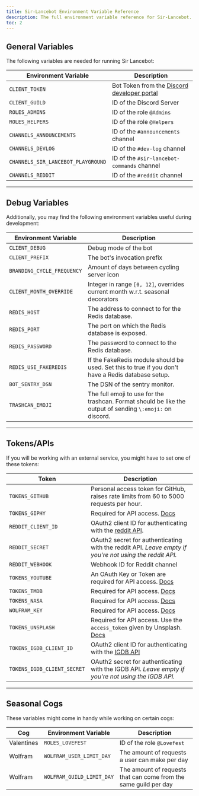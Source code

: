 ```yaml
---
title: Sir-Lancebot Environment Variable Reference
description: The full environment variable reference for Sir-Lancebot.
toc: 2
---
```

## General Variables
The following variables are needed for running Sir Lancebot:

| Environment Variable               | Description                                                                                |
|------------------------------------|--------------------------------------------------------------------------------------------|
| `CLIENT_TOKEN`                     | Bot Token from the [Discord developer portal](https://discord.com/developers/applications) |
| `CLIENT_GUILD`                     | ID of the Discord Server                                                                   |
| `ROLES_ADMINS`                     | ID of the role `@Admins`                                                                   |
| `ROLES_HELPERS`                    | ID of the role `@Helpers`                                                                  |
| `CHANNELS_ANNOUNCEMENTS`           | ID of the `#announcements` channel                                                         |
| `CHANNELS_DEVLOG`                  | ID of the `#dev-log` channel                                                               |
| `CHANNELS_SIR_LANCEBOT_PLAYGROUND` | ID of the `#sir-lancebot-commands` channel                                                 |
| `CHANNELS_REDDIT`                  | ID of the `#reddit` channel                                                                |

---
## Debug Variables
Additionally, you may find the following environment variables useful during development:

| Environment Variable       | Description                                                                                                |
|----------------------------|------------------------------------------------------------------------------------------------------------|
| `CLIENT_DEBUG`             | Debug mode of the bot                                                                                      |
| `CLIENT_PREFIX`            | The bot's invocation prefix                                                                                |
| `BRANDING_CYCLE_FREQUENCY` | Amount of days between cycling server icon                                                                 |
| `CLIENT_MONTH_OVERRIDE`    | Integer in range `[0, 12]`, overrides current month w.r.t. seasonal decorators                             |
| `REDIS_HOST`               | The address to connect to for the Redis database.                                                          |
| `REDIS_PORT`               | The port on which the Redis database is exposed.                                                           |
| `REDIS_PASSWORD`           | The password to connect to the Redis database.                                                             |
| `REDIS_USE_FAKEREDIS`      | If the FakeRedis module should be used. Set this to true if you don't have a Redis database setup.         |
| `BOT_SENTRY_DSN`           | The DSN of the sentry monitor.                                                                             |
| `TRASHCAN_EMOJI`           | The full emoji to use for the trashcan. Format should be like the output of sending `\:emoji:` on discord. |

---
## Tokens/APIs
If you will be working with an external service, you might have to set one of these tokens:

| Token                       | Description                                                                                                              |
|-----------------------------|--------------------------------------------------------------------------------------------------------------------------|
| `TOKENS_GITHUB`             | Personal access token for GitHub, raises rate limits from 60 to 5000 requests per hour.                                  |
| `TOKENS_GIPHY`              | Required for API access. [Docs](https://developers.giphy.com/docs/api)                                                   |
| `REDDIT_CLIENT_ID`          | OAuth2 client ID for authenticating with the [reddit API](https://github.com/reddit-archive/reddit/wiki/OAuth2).         |
| `REDDIT_SECRET`             | OAuth2 secret for authenticating with the reddit API. *Leave empty if you're not using the reddit API.*                  |
| `REDDIT_WEBHOOK`            | Webhook ID for Reddit channel                                                                                            |
| `TOKENS_YOUTUBE`            | An OAuth Key or Token are required for API access. [Docs](https://developers.google.com/youtube/v3/docs#calling-the-api) |
| `TOKENS_TMDB`               | Required for API access. [Docs](https://developers.themoviedb.org/3/getting-started/introduction)                        |
| `TOKENS_NASA`               | Required for API access. [Docs](https://api.nasa.gov/)                                                                   |
| `WOLFRAM_KEY`               | Required for API access. [Docs](https://products.wolframalpha.com/simple-api/documentation)                              |
| `TOKENS_UNSPLASH`           | Required for API access. Use the `access_token` given by Unsplash. [Docs](https://unsplash.com/documentation)            |
| `TOKENS_IGDB_CLIENT_ID`     | OAuth2 client ID for authenticating with the [IGDB API](https://api-docs.igdb.com/)                                      |
| `TOKENS_IGDB_CLIENT_SECRET` | OAuth2 secret for authenticating with the IGDB API. *Leave empty if you're not using the IGDB API.*                      |

---
## Seasonal Cogs
These variables might come in handy while working on certain cogs:

| Cog        | Environment Variable      | Description                                                      |
|------------|---------------------------|------------------------------------------------------------------|
| Valentines | `ROLES_LOVEFEST`          | ID of the role `@Lovefest`                                       |
| Wolfram    | `WOLFRAM_USER_LIMIT_DAY`  | The amount of requests a user can make per day                   |
| Wolfram    | `WOLFRAM_GUILD_LIMIT_DAY` | The amount of requests that can come from the same guild per day |
